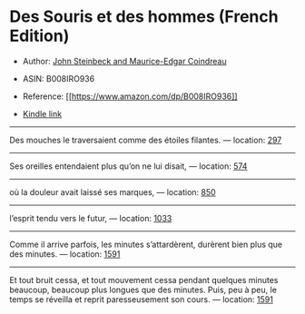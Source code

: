 # Des Souris et des hommes (French Edition)

* Author: [John Steinbeck and Maurice-Edgar Coindreau](https://www.amazon.comundefined)
* ASIN: B008IRO936




* Reference: [[https://www.amazon.com/dp/B008IRO936]]
* [Kindle link](kindle://book?action=open&asin=B008IRO936)


---
Des mouches le traversaient comme des étoiles filantes. — location: [297](kindle://book?action=open&asin=B008IRO936&location=297)

---
Ses oreilles entendaient plus qu’on ne lui disait, — location: [574](kindle://book?action=open&asin=B008IRO936&location=574)

---
où la douleur avait laissé ses marques, — location: [850](kindle://book?action=open&asin=B008IRO936&location=850)

---
l’esprit tendu vers le futur, — location: [1033](kindle://book?action=open&asin=B008IRO936&location=1033)

---
Comme il arrive parfois, les minutes s’attardèrent, durèrent bien plus que des minutes. — location: [1591](kindle://book?action=open&asin=B008IRO936&location=1591)

---
Et tout bruit cessa, et tout mouvement cessa pendant quelques minutes beaucoup, beaucoup plus longues que des minutes. Puis, peu à peu, le temps se réveilla et reprit paresseusement son cours. — location: [1591](kindle://book?action=open&asin=B008IRO936&location=1591)


